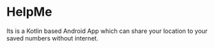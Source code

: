 # HelpMe
 Its is a Kotlin based Android App which can share your location to your saved numbers without internet.
